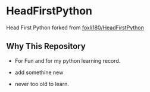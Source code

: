 # HeadFirstPython
Head First Python forked from [foxli180/HeadFirstPython](https://github.com/foxli180/HeadFirstPython)

## Why This Repository
- For Fun and for my python learning record.

- add somethine new

- never too old to learn.
